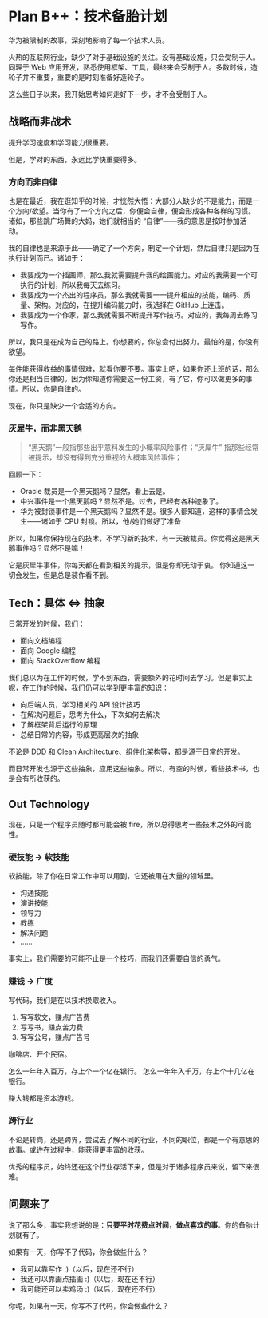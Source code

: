 # Plan B++：技术备胎计划

华为被限制的故事，深刻地影响了每一个技术人员。

火热的互联网行业，缺少了对于基础设施的关注。没有基础设施，只会受制于人。同理于 Web 应用开发，熟悉使用框架、工具，最终来会受制于人。多数时候，造轮子并不重要，重要的是时刻准备好造轮子。

这么些日子以来，我开始思考如何走好下一步，才不会受制于人。

## 战略而非战术

提升学习速度和学习能力很重要。

但是，学对的东西，永远比学快重要得多。

### 方向而非自律

也是在最近，我在逛知乎的时候，才恍然大悟：大部分人缺少的不是能力，而是一个方向/欲望。当你有了一个方向之后，你便会自律，便会形成各种各样的习惯。诸如，那些跳广场舞的大妈，她们就相当的 “自律”——我的意思是按时参加活动。

我的自律也是来源于此——确定了一个方向，制定一个计划，然后自律只是因为在执行计划而已。诸如于：

 - 我要成为一个插画师，那么我就需要提升我的绘画能力。对应的我需要一个可执行的计划，所以我每天去练习。
 - 我要成为一个杰出的程序员，那么我就需要一一提升相应的技能，编码、质量、架构。对应的，在提升编码能力时，我选择在 GitHub 上连击。
 - 我要成为一个作家，那么我就需要不断提升写作技巧。对应的，我每周去练习写作。

所以，我只是在成为自己的路上。你想要的，你总会付出努力。最怕的是，你没有欲望。

每件能获得收益的事情很难，就看你要不要。事实上吧，如果你还上班的话，那么你还是相当自律的。因为你知道你需要这一份工资，有了它，你可以做更多的事情。所以，你是自律的。

现在，你只是缺少一个合适的方向。

### 灰犀牛，而非黑天鹅

> “黑天鹅”一般指那些出乎意料发生的小概率风险事件；“灰犀牛” 指那些经常被提示，却没有得到充分重视的大概率风险事件；


回顾一下：

 - Oracle 裁员是一个黑天鹅吗？显然，看上去是。
 - 中兴事件是一个黑天鹅吗？显然不是。过去，已经有各种迹象了。
 - 华为被封锁事件是一个黑天鹅吗？显然不是。很多人都知道，这样的事情会发生——诸如于 CPU 封锁。所以，他/她们做好了准备

所以，如果你保持现在的技术，不学习新的技术，有一天被裁员。你觉得这是黑天鹅事件吗？显然不是嘛！

它是灰犀牛事件，你每天都在看到相关的提示，但是你却无动于衷。 你知道这一切会发生，但是总是装作看不到。

## Tech：具体 <=> 抽象

日常开发的时候，我们：

 - 面向文档编程
 - 面向 Google 编程
 - 面向 StackOverflow 编程

我们总以为在工作的时候，学不到东西，需要额外的花时间去学习。但是事实上呢，在工作的时候，我们仍可以学到更丰富的知识：

 - 向后端人员，学习相关的 API 设计技巧
 - 在解决问题后，思考为什么，下次如何去解决
 - 了解框架背后运行的原理
 - 总结日常的内容，形成更高层次的抽象

不论是 DDD 和 Clean Architecture、组件化架构等，都是源于日常的开发。

而日常开发也源于这些抽象，应用这些抽象。所以，有空的时候，看些技术书，也是会有所收获的。

## Out Technology

现在，只是一个程序员随时都可能会被 fire，所以总得思考一些技术之外的可能性。

### 硬技能 -> 软技能

软技能，除了你在日常工作中可以用到，它还被用在大量的领域里。

 - 沟通技能
 - 演讲技能
 - 领导力
 - 教练
 - 解决问题
 - ……

事实上，我们需要的可能不止是一个技巧，而我们还需要自信的勇气。

### 赚钱 -> 广度

写代码，我们是在以技术换取收入。

1. 写写软文，赚点广告费
2. 写写书，赚点苦力费
3. 写写公号，赚点广告号

咖啡店、开个民宿。

怎么一年年入百万，存上个一个亿在银行。
怎么一年年入千万，存上个十几亿在银行。

赚大钱都是资本游戏。

### 跨行业

不论是转岗，还是跨界，尝试去了解不同的行业，不同的职位，都是一个有意思的故事。或许在过程中，能获得更丰富的收获。

优秀的程序员，始终还在这个行业存活下来，但是对于诸多程序员来说，留下来很难。

## 问题来了

说了那么多，事实我想说的是：**只要平时花费点时间，做点喜欢的事**。你的备胎计划就有了。

如果有一天，你写不了代码，你会做些什么？

 - 我可以靠写作 :)（以后，现在还不行）
 - 我还可以靠画点插画 :)（以后，现在还不行）
 - 我可能还可以卖鸡汤 :)（以后，现在还不行）

你呢，如果有一天，你写不了代码，你会做些什么？
